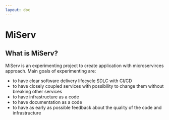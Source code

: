 ```yaml
---
layout: doc
---
```


# MiServ

## What is MiServ?

MiServ is an experimenting project to create application with microservirces approach. Main goals of
experimenting are:
- to have clear software delivery lifecycle SDLC with CI/CD
- to have closely coupled services with possibility to change them without breaking other services
- to have infrastructure as a code
- to have documentation as a code
- to have as early as possible feedback about the quality of the code and infrastructure

